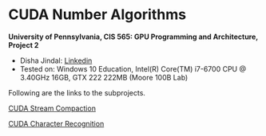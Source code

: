 CUDA Number Algorithms
======================

**University of Pennsylvania, CIS 565: GPU Programming and Architecture, Project 2**

* Disha Jindal: [Linkedin](https://www.linkedin.com/in/disha-jindal/)
* Tested on: Windows 10 Education, Intel(R) Core(TM) i7-6700 CPU @ 3.40GHz 16GB, GTX 222 222MB (Moore 100B Lab)

Following are the links to the subprojects.

[CUDA Stream Compaction](https://github.com/DishaJindal/Project2-Number-Algorithms/blob/master/Project2-Stream-Compaction/README.md)

[CUDA Character Recognition](https://github.com/DishaJindal/Project2-Number-Algorithms/blob/master/Project2-Character-Recognition/README.md)
